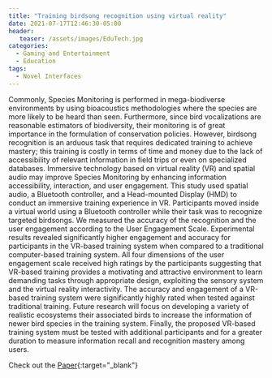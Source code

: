 ```yaml
---
title: "Training birdsong recognition using virtual reality"
date: 2021-07-17T12:46:30-05:00
header:
   teaser: /assets/images/EduTech.jpg
categories:
  - Gaming and Entertainment
  - Education
tags:
  - Novel Interfaces
---
```


Commonly, Species Monitoring is performed in mega-biodiverse environments by using bioacoustics 
methodologies where the species are more likely to be heard than seen. Furthermore, since bird 
vocalizations are reasonable estimators of biodiversity, their monitoring is of great importance 
in the formulation of conservation policies. However, birdsong recognition is an arduous task that 
requires dedicated training to achieve mastery; this training is costly in terms of time and money 
due to the lack of accessibility of relevant information in field trips or even on specialized databases. 
Immersive technology based on virtual reality (VR) and spatial audio may improve Species Monitoring by 
enhancing information accessibility, interaction, and user engagement. This study used spatial audio, 
a Bluetooth controller, and a Head-mounted Display (HMD) to conduct an immersive training experience in VR. 
Participants moved inside a virtual world using a Bluetooth controller while their task was to recognize 
targeted birdsongs. We measured the accuracy of the recognition and the user engagement according to the 
User Engagement Scale. Experimental results revealed significantly higher engagement and accuracy for 
participants in the VR-based training system when compared to a traditional computer-based training system. 
All four dimensions of the user engagement scale received high ratings by the participants suggesting that 
VR-based training provides a motivating and attractive environment to learn demanding tasks through 
appropriate design, exploiting the sensory system and the virtual reality interactivity. 
The accuracy and engagement of a VR-based training system were significantly highly rated when tested 
against traditional training. Future research will focus on developing a variety of realistic ecosystems 
their associated birds to increase the information of newer bird species in the training system. 
Finally, the proposed VR-based training system must be tested with additional participants and for a 
greater duration to measure information recall and recognition mastery among users.

Check out the [Paper][URL]{:target="_blank"} 

[URL]: http://www.vr-ih.com/vrih/html/EN/10.3724/SP.J.2096-5796.21.00023

